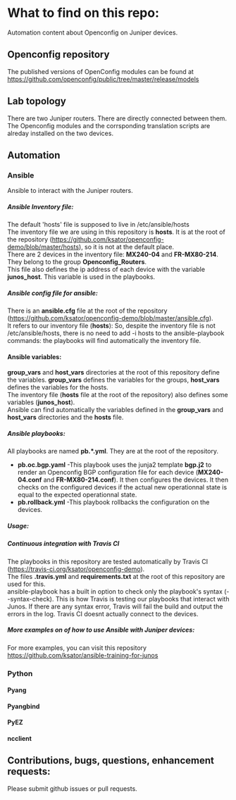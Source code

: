 # What to find on this repo:   
Automation content about Openconfig on Juniper devices.

## Openconfig repository
The published versions of OpenConfig modules can be found at https://github.com/openconfig/public/tree/master/release/models 

## Lab topology
There are two Juniper routers. There are directly connected between them.  
The Openconfig modules and the corrsponding translation scripts are alreday installed on the two devices. 

## Automation

### Ansible
Ansible to interact with the Juniper routers.

##### Ansible Inventory file:  
The default 'hosts' file is supposed to live in /etc/ansible/hosts  
The inventory file we are using in this repository is **hosts**. It is at the root of the repository (https://github.com/ksator/openconfig-demo/blob/master/hosts), so it is not at the default place.  
There are 2 devices in the inventory file: **MX240-04** and **FR-MX80-214**.  They belong to the group **Openconfig_Routers**.   
This file also defines the ip address of each device with the variable **junos_host**. This variable is used in the playbooks.     

##### Ansible config file for ansible:   
There is an **ansible.cfg** file at the root of the repository (https://github.com/ksator/openconfig-demo/blob/master/ansible.cfg).  
It refers to our inventory file (**hosts**): So, despite the inventory file is not /etc/ansible/hosts, there is no need to add -i hosts to the ansible-playbook commands: the playbooks will find automatically the inventory file.      

#### Ansible variables:   
**group_vars** and **host_vars** directories at the root of this repository define the variables. 
**group_vars** defines the variables for the groups, **host_vars** defines the variables for the hosts.  
The inventory file (**hosts** file at the root of the repository) also defines some variables (**junos_host**).     
Ansible can find automatically the variables defined in the **group_vars** and **host_vars** directories and the **hosts** file.  

##### Ansible playbooks:  
All playbooks are named **pb.*.yml**. They are at the root of the repository.    
- **pb.oc.bgp.yaml** -This playbook uses the junja2 template **bgp.j2** to render an Openconfig BGP configuration file for each device (**MX240-04.conf** and **FR-MX80-214.conf**). It then configures the devices. It then checks on the configured devices if the actual new  operationnal state is equal to the expected operationnal state.    
- **pb.rollback.yml** -This playbook rollbacks the configuration on the devices.  

##### Usage:

##### Continuous integration with Travis CI
The playbooks in  this repository are tested automatically by Travis CI (https://travis-ci.org/ksator/openconfig-demo).    
The files **.travis.yml** and **requirements.txt** at the root of this repository are used for this.  
ansible-playbook has a built in option to check only the playbook's syntax (--syntax-check). This is how Travis is testing our playbooks that interact with Junos. If there are any syntax error, Travis will fail the build and output the errors in the log. Travis CI doesnt actually connect to the devices. 

##### More examples on of how to use Ansible with Juniper devices:   
For more examples, you can visit this repository https://github.com/ksator/ansible-training-for-junos

### Python

#### Pyang

#### Pyangbind

#### PyEZ

#### ncclient


## Contributions, bugs, questions, enhancement requests:      
Please submit github issues or pull requests.  

